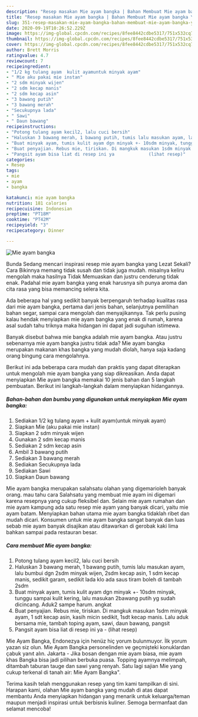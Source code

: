 ```yaml
---
description: "Resep masakan Mie ayam bangka | Bahan Membuat Mie ayam bangka Yang Sempurna"
title: "Resep masakan Mie ayam bangka | Bahan Membuat Mie ayam bangka Yang Sempurna"
slug: 351-resep-masakan-mie-ayam-bangka-bahan-membuat-mie-ayam-bangka-yang-sempurna
date: 2020-09-19T10:26:52.229Z
image: https://img-global.cpcdn.com/recipes/8fee8442cdbe5317/751x532cq70/mie-ayam-bangka-foto-resep-utama.jpg
thumbnail: https://img-global.cpcdn.com/recipes/8fee8442cdbe5317/751x532cq70/mie-ayam-bangka-foto-resep-utama.jpg
cover: https://img-global.cpcdn.com/recipes/8fee8442cdbe5317/751x532cq70/mie-ayam-bangka-foto-resep-utama.jpg
author: Brett Morris
ratingvalue: 4.7
reviewcount: 7
recipeingredient:
- "1/2 kg tulang ayam  kulit ayamuntuk minyak ayam"
- " Mie aku pakai mie instan"
- "2 sdm minyak wijen"
- "2 sdm kecap manis"
- "2 sdm kecap asin"
- "3 bawang putih"
- "3 bawang merah"
- "Secukupnya lada"
- " Sawi"
- " Daun bawang"
recipeinstructions:
- "Potong tulang ayam kecil2, lalu cuci bersih"
- "Haluskan 3 bawang merah, 1 bawang putih, tumis lalu masukan ayam, lalu bumbui dgn 2sdm minyak wijen, 2sdm kecap asin, 1 sdm kecap manis, sedikit garam, sedikit lada klo ada saus tiram boleh di tambah 2sdm"
- "Buat minyak ayam, tumis kulit ayam dgn minyak +- 10sdm minyak, tunggu sampai kulit kering, lalu masukan 2bawang putih yg sudah dicincang. Aduk2 sampe harum. angkat"
- "Buat penyajian. Rebus mie, tiriskan. Di mangkuk masukan 1sdm minyak ayam, 1 sdt kecap asin, kasih micin sedikit, 1sdt kecap manis. Lalu aduk bersama mie, tambah toping ayam, sawi, daun bawang, pangsit"
- "Pangsit ayam bisa liat di resep ini ya             (lihat resep)"
categories:
- Resep
tags:
- mie
- ayam
- bangka

katakunci: mie ayam bangka 
nutrition: 181 calories
recipecuisine: Indonesian
preptime: "PT18M"
cooktime: "PT42M"
recipeyield: "3"
recipecategory: Dinner

---
```



![Mie ayam bangka](https://img-global.cpcdn.com/recipes/8fee8442cdbe5317/751x532cq70/mie-ayam-bangka-foto-resep-utama.jpg)

Bunda Sedang mencari inspirasi resep mie ayam bangka yang Lezat Sekali? Cara Bikinnya memang tidak susah dan tidak juga mudah. misalnya keliru mengolah maka hasilnya Tidak Memuaskan dan justru cenderung tidak enak. Padahal mie ayam bangka yang enak harusnya sih punya aroma dan cita rasa yang bisa memancing selera kita.

Ada beberapa hal yang sedikit banyak berpengaruh terhadap kualitas rasa dari mie ayam bangka, pertama dari jenis bahan, selanjutnya pemilihan bahan segar, sampai cara mengolah dan menyajikannya. Tak perlu pusing kalau hendak menyiapkan mie ayam bangka yang enak di rumah, karena asal sudah tahu triknya maka hidangan ini dapat jadi suguhan istimewa.

Banyak disebut bahwa mie bangka adalah mie ayam bangka. Atau justru sebenarnya mie ayam bangka justru tidak ada? Mie ayam bangka merupakan makanan khas bangka yang mudah diolah, hanya saja kadang orang bingung cara mengolahnya.


Berikut ini ada beberapa cara mudah dan praktis yang dapat diterapkan untuk mengolah mie ayam bangka yang siap dikreasikan. Anda dapat menyiapkan Mie ayam bangka memakai 10 jenis bahan dan 5 langkah pembuatan. Berikut ini langkah-langkah dalam menyiapkan hidangannya.

<!--inarticleads1-->

##### Bahan-bahan dan bumbu yang digunakan untuk menyiapkan Mie ayam bangka:

1. Sediakan 1/2 kg tulang ayam + kulit ayam(untuk minyak ayam)
1. Siapkan  Mie (aku pakai mie instan)
1. Siapkan 2 sdm minyak wijen
1. Gunakan 2 sdm kecap manis
1. Sediakan 2 sdm kecap asin
1. Ambil 3 bawang putih
1. Sediakan 3 bawang merah
1. Sediakan Secukupnya lada
1. Sediakan  Sawi
1. Siapkan  Daun bawang


Mie ayam bangka merupakan salahsatu olahan yang digemarioleh banyak orang. mau tahu cara Salahsatu yang membuat mie ayam ini digemari karena resepnya yang cukup fleksibel dan. Selain mie ayam rumahan dan mie ayam kampung ada satu resep mie ayam yang banyak dicari, yaitu mie ayam batam. Menyiapkan bahan utama mie ayam bangka tidaklah ribet dan mudah dicari. Konsumen untuk mie ayam bangka sangat banyak dan luas sebab mie ayam banyak disajikan atau ditawarkan di gerobak kaki lima bahkan sampai pada restauran besar. 

<!--inarticleads2-->

##### Cara membuat Mie ayam bangka:

1. Potong tulang ayam kecil2, lalu cuci bersih
1. Haluskan 3 bawang merah, 1 bawang putih, tumis lalu masukan ayam, lalu bumbui dgn 2sdm minyak wijen, 2sdm kecap asin, 1 sdm kecap manis, sedikit garam, sedikit lada klo ada saus tiram boleh di tambah 2sdm
1. Buat minyak ayam, tumis kulit ayam dgn minyak +- 10sdm minyak, tunggu sampai kulit kering, lalu masukan 2bawang putih yg sudah dicincang. Aduk2 sampe harum. angkat
1. Buat penyajian. Rebus mie, tiriskan. Di mangkuk masukan 1sdm minyak ayam, 1 sdt kecap asin, kasih micin sedikit, 1sdt kecap manis. Lalu aduk bersama mie, tambah toping ayam, sawi, daun bawang, pangsit
1. Pangsit ayam bisa liat di resep ini ya -             (lihat resep)


Mie Ayam Bangka, Endonezya için henüz hiç yorum bulunmuyor. İlk yorum yazan siz olun. Mie Ayam Bangka personelinden ve geçmişteki konuklardan çabuk yanıt alın. Jakarta - Jika bosan dengan mie ayam biasa, mie ayam khas Bangka bisa jadi pilihan berbuka puasa. Topping ayamnya melimpah, ditambah taburan tauge dan sawi yang renyah. Satu lagi sajian Mie yang cukup terkenal di tanah air: Mie Ayam Bangka&#34;. 

Terima kasih telah menggunakan resep yang tim kami tampilkan di sini. Harapan kami, olahan Mie ayam bangka yang mudah di atas dapat membantu Anda menyiapkan hidangan yang menarik untuk keluarga/teman maupun menjadi inspirasi untuk berbisnis kuliner. Semoga bermanfaat dan selamat mencoba!
